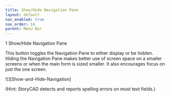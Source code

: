 ```yaml
---
title: Show/Hide Navigation Pane
layout: default
nav_enabled: true
nav_order: 14
parent: Menu Bar
---
```


1
Show/Hide Navigation Pane

This button toggles the Navigation Pane to either display or be hidden. Hiding the Navigation Pane makes better use of screen space on a smaller screens or when the main form is sized smaller. It also encourages focus on just the one screen.

![][Show-and-Hide-Navigation]

(Hint: StoryCAD detects and reports spelling errors on most text fields.)
